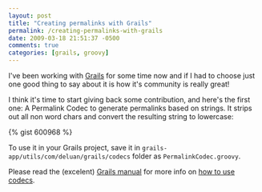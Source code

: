 ```yaml
---
layout: post
title: "Creating permalinks with Grails"
permalink: /creating-permalinks-with-grails
date: 2009-03-18 21:51:37 -0500
comments: true
categories: [grails, groovy]
---
```


I've been working with [Grails](http://grails.org) for some time now and if I had to choose just one good thing 
to say about it is how it's community is really great!

I think it's time to start giving back some contribution, and here's the first one: A Permalink Codec to generate 
permalinks based on strings. It strips out all non word chars and convert the resulting string to lowercase:
<!-- more -->

{% gist 600968 %}

To use it in your Grails project, save it in `grails-app/utils/com/deluan/grails/codecs` folder as `PermalinkCodec.groovy`.

Please read the (excelent) [Grails manual](http://grails.org/doc/latest) for more info 
on [how to use codecs](http://grails.org/doc/latest/guide/single.html#codecs).